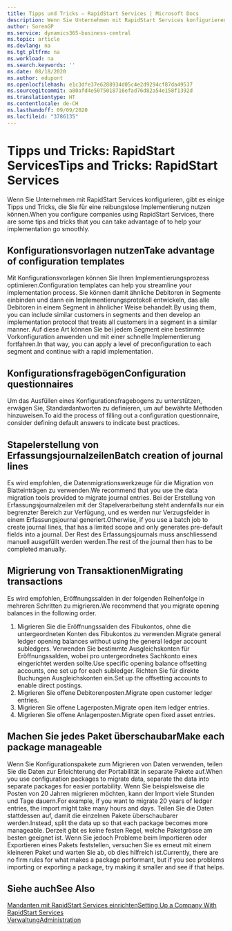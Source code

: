 ```yaml
---
title: Tipps und Tricks – RapidStart Services | Microsoft Docs
description: Wenn Sie Unternehmen mit RapidStart Services konfigurieren, gibt es einige Tipps und Tricks, die Sie für eine reibungslose Implementierung nutzen können.
author: SorenGP
ms.service: dynamics365-business-central
ms.topic: article
ms.devlang: na
ms.tgt_pltfrm: na
ms.workload: na
ms.search.keywords: ''
ms.date: 08/18/2020
ms.author: edupont
ms.openlocfilehash: e1c3dfe37e6288934d05c4e2d9294cf87da49537
ms.sourcegitcommit: a80afd4e5075018716efad76d82a54e158f1392d
ms.translationtype: HT
ms.contentlocale: de-CH
ms.lasthandoff: 09/09/2020
ms.locfileid: "3786135"
---
```

# <a name="tips-and-tricks-rapidstart-services"></a><span data-ttu-id="cd9e0-103">Tipps und Tricks: RapidStart Services</span><span class="sxs-lookup"><span data-stu-id="cd9e0-103">Tips and Tricks: RapidStart Services</span></span>

<span data-ttu-id="cd9e0-104">Wenn Sie Unternehmen mit RapidStart Services konfigurieren, gibt es einige Tipps und Tricks, die Sie für eine reibungslose Implementierung nutzen können.</span><span class="sxs-lookup"><span data-stu-id="cd9e0-104">When you configure companies using RapidStart Services, there are some tips and tricks that you can take advantage of to help your implementation go smoothly.</span></span>  

## <a name="take-advantage-of-configuration-templates"></a><span data-ttu-id="cd9e0-105">Konfigurationsvorlagen nutzen</span><span class="sxs-lookup"><span data-stu-id="cd9e0-105">Take advantage of configuration templates</span></span>

<span data-ttu-id="cd9e0-106">Mit Konfigurationsvorlagen können Sie Ihren Implementierungsprozess optimieren.</span><span class="sxs-lookup"><span data-stu-id="cd9e0-106">Configuration templates can help you streamline your implementation process.</span></span> <span data-ttu-id="cd9e0-107">Sie können damit ähnliche Debitoren in Segmente einbinden und dann ein Implementierungsprotokoll entwickeln, das alle Debitoren in einem Segment in ähnlicher Weise behandelt.</span><span class="sxs-lookup"><span data-stu-id="cd9e0-107">By using them, you can include similar customers in segments and then develop an implementation protocol that treats all customers in a segment in a similar manner.</span></span> <span data-ttu-id="cd9e0-108">Auf diese Art können Sie bei jedem Segment eine bestimmte Vorkonfiguration anwenden und mit einer schnelle Implementierung fortfahren.</span><span class="sxs-lookup"><span data-stu-id="cd9e0-108">In that way, you can apply a level of preconfiguration to each segment and continue with a rapid implementation.</span></span>  

## <a name="configuration-questionnaires"></a><span data-ttu-id="cd9e0-109">Konfigurationsfragebögen</span><span class="sxs-lookup"><span data-stu-id="cd9e0-109">Configuration questionnaires</span></span>

<span data-ttu-id="cd9e0-110">Um das Ausfüllen eines Konfigurationsfragebogens zu unterstützen, erwägen Sie, Standardantworten zu definieren, um auf bewährte Methoden hinzuweisen.</span><span class="sxs-lookup"><span data-stu-id="cd9e0-110">To aid the process of filling out a configuration questionnaire, consider defining default answers to indicate best practices.</span></span>  

## <a name="batch-creation-of-journal-lines"></a><span data-ttu-id="cd9e0-111">Stapelerstellung von Erfassungsjournalzeilen</span><span class="sxs-lookup"><span data-stu-id="cd9e0-111">Batch creation of journal lines</span></span>

<span data-ttu-id="cd9e0-112">Es wird empfohlen, die Datenmigrationswerkzeuge für die Migration von Blatteinträgen zu verwenden.</span><span class="sxs-lookup"><span data-stu-id="cd9e0-112">We recommend that you use the data migration tools provided to migrate journal entries.</span></span> <span data-ttu-id="cd9e0-113">Bei der Erstellung von Erfassungsjournalzeilen mit der Stapelverarbeitung steht andernfalls nur ein begrenzter Bereich zur Verfügung, und es werden nur Verzugsfelder in einem Erfassungsjournal generiert.</span><span class="sxs-lookup"><span data-stu-id="cd9e0-113">Otherwise, if you use a batch job to create journal lines, that has a limited scope and only generates pre-default fields into a journal.</span></span> <span data-ttu-id="cd9e0-114">Der Rest des Erfassungsjournals muss anschliessend manuell ausgefüllt werden werden.</span><span class="sxs-lookup"><span data-stu-id="cd9e0-114">The rest of the journal then has to be completed manually.</span></span>  

## <a name="migrating-transactions"></a><span data-ttu-id="cd9e0-115">Migrierung von Transaktionen</span><span class="sxs-lookup"><span data-stu-id="cd9e0-115">Migrating transactions</span></span>

<span data-ttu-id="cd9e0-116">Es wird empfohlen, Eröffnungssalden in der folgenden Reihenfolge in mehreren Schritten zu migrieren.</span><span class="sxs-lookup"><span data-stu-id="cd9e0-116">We recommend that you migrate opening balances in the following order.</span></span> <!--Be aware that you cannot insert ledger entries directly. Instead you must use journals to post the journal lines-->

1. <span data-ttu-id="cd9e0-117">Migrieren Sie die Eröffnungssalden des Fibukontos, ohne die untergeordneten Konten des Fibukontos zu verwenden.</span><span class="sxs-lookup"><span data-stu-id="cd9e0-117">Migrate general ledger opening balances without using the general ledger account subledgers.</span></span> <span data-ttu-id="cd9e0-118">Verwenden Sie bestimmte Ausgleichskonten für Eröffnungssalden, wobei pro untergeordnetes Sachkonto eines eingerichtet werden sollte.</span><span class="sxs-lookup"><span data-stu-id="cd9e0-118">Use specific opening balance offsetting accounts, one set up for each subledger.</span></span> <span data-ttu-id="cd9e0-119">Richten Sie für direkte Buchungen Ausgleichskonten ein.</span><span class="sxs-lookup"><span data-stu-id="cd9e0-119">Set up the offsetting accounts to enable direct postings.</span></span>  
2. <span data-ttu-id="cd9e0-120">Migrieren Sie offene Debitorenposten.</span><span class="sxs-lookup"><span data-stu-id="cd9e0-120">Migrate open customer ledger entries.</span></span>  <!--work on these-->
3. <span data-ttu-id="cd9e0-121">Migrieren Sie offene Lagerposten.</span><span class="sxs-lookup"><span data-stu-id="cd9e0-121">Migrate open item ledger entries.</span></span>  
4. <span data-ttu-id="cd9e0-122">Migrieren Sie offene Anlagenposten.</span><span class="sxs-lookup"><span data-stu-id="cd9e0-122">Migrate open fixed asset entries.</span></span>  

## <a name="make-each-package-manageable"></a><span data-ttu-id="cd9e0-123">Machen Sie jedes Paket überschaubar</span><span class="sxs-lookup"><span data-stu-id="cd9e0-123">Make each package manageable</span></span>

<span data-ttu-id="cd9e0-124">Wenn Sie Konfigurationspakete zum Migrieren von Daten verwenden, teilen Sie die Daten zur Erleichterung der Portabilität in separate Pakete auf.</span><span class="sxs-lookup"><span data-stu-id="cd9e0-124">When you use configuration packages to migrate data, separate the data into separate packages for easier portability.</span></span> <span data-ttu-id="cd9e0-125">Wenn Sie beispielsweise die Posten von 20 Jahren migrieren möchten, kann der Import viele Stunden und Tage dauern.</span><span class="sxs-lookup"><span data-stu-id="cd9e0-125">For example, if you want to migrate 20 years of ledger entries, the import might take many hours and days.</span></span> <span data-ttu-id="cd9e0-126">Teilen Sie die Daten stattdessen auf, damit die einzelnen Pakete überschaubarer werden.</span><span class="sxs-lookup"><span data-stu-id="cd9e0-126">Instead, split the data up so that each package becomes more manageable.</span></span> <span data-ttu-id="cd9e0-127">Derzeit gibt es keine festen Regel, welche Paketgrösse am besten geeignet ist. Wenn Sie jedoch Probleme beim Importieren oder Exportieren eines Pakets feststellen, versuchen Sie es erneut mit einem kleineren Paket und warten Sie ab, ob dies hilfreich ist.</span><span class="sxs-lookup"><span data-stu-id="cd9e0-127">Currently, there are no firm rules for what makes a package performant, but if you see problems importing or exporting a package, try making it smaller and see if that helps.</span></span>  

## <a name="see-also"></a><span data-ttu-id="cd9e0-128">Siehe auch</span><span class="sxs-lookup"><span data-stu-id="cd9e0-128">See Also</span></span>

[<span data-ttu-id="cd9e0-129">Mandanten mit RapidStart Services einrichten</span><span class="sxs-lookup"><span data-stu-id="cd9e0-129">Setting Up a Company With RapidStart Services</span></span>](admin-set-up-a-company-with-rapidstart.md)  
[<span data-ttu-id="cd9e0-130">Verwaltung</span><span class="sxs-lookup"><span data-stu-id="cd9e0-130">Administration</span></span>](admin-setup-and-administration.md)  
